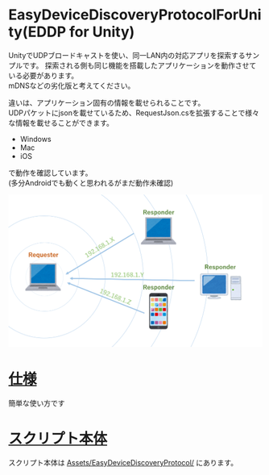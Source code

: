 # EasyDeviceDiscoveryProtocolForUnity(EDDP for Unity)
UnityでUDPブロードキャストを使い、同一LAN内の対応アプリを探索するサンプルです。
探索される側も同じ機能を搭載したアプリケーションを動作させている必要があります。  
mDNSなどの劣化版と考えてください。  
  
違いは、アプリケーション固有の情報を載せられることです。  
UDPパケットにjsonを載せているため、RequestJson.csを拡張することで様々な情報を載せることができます。  
  
+ Windows
+ Mac
+ iOS

で動作を確認しています。  
(多分Androidでも動くと思われるがまだ動作未確認)
  
<img src="https://github.com/gpsnmeajp/EasyDeviceDiscoveryProtocolForUnity/blob/master/img/image.png?raw=true"></img>

# [仕様](doc/doc.md)
簡単な使い方です

# [スクリプト本体](Assets/EasyDeviceDiscoveryProtocol/)
スクリプト本体は [Assets/EasyDeviceDiscoveryProtocol/](Assets/EasyDeviceDiscoveryProtocol/) にあります。
